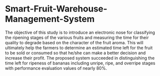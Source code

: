 # Smart-Fruit-Warehouse-Management-System

The objective of this study is to introduce an electronic nose for classifying the ripening stages of the various fruits and measuring the time
for their quality to degrade based on the character of the fruit aroma. This will ultimately help the farmers to determine an estimated time left
for the fruit to be sold or consumed so that he/she can make a better decision and increase their profit. The proposed system succeeded in distinguishing
the time left for ripeness of bananas including unripe, ripe, and overripe stages with performance evaluation values of nearly 80%.
